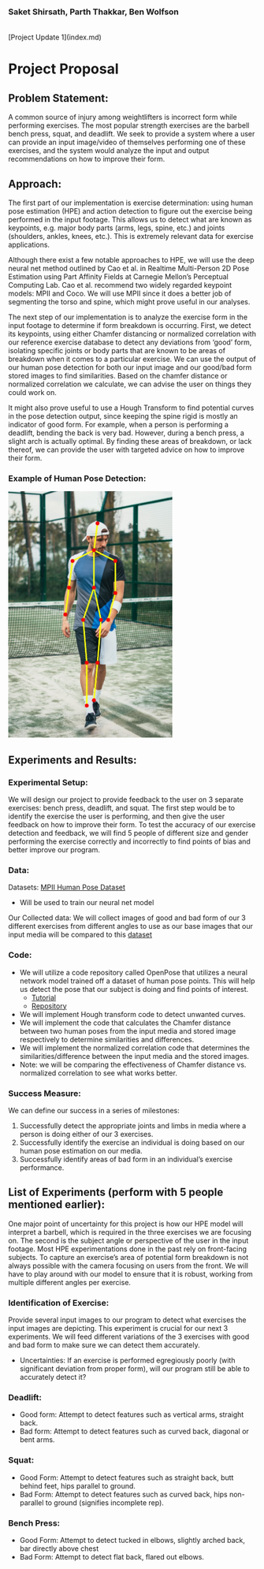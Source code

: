 ### Saket Shirsath, Parth Thakkar, Ben Wolfson
<br>
[Project Update 1](index.md)

# Project Proposal

## Problem Statement:

A common source of injury among weightlifters is incorrect form while performing exercises. The most popular strength exercises are the barbell bench press, squat, and deadlift. We seek to provide a system where a user can provide an input image/video of themselves performing one of these exercises, and the system would analyze the input and output recommendations on how to improve their form.

## Approach: 

The first part of our implementation is exercise determination: using human pose estimation (HPE) and action detection to figure out the exercise being performed in the input footage. This allows us to detect what are known as keypoints,  e.g. major body parts (arms, legs, spine, etc.) and joints (shoulders, ankles, knees, etc.). This is extremely relevant data for exercise applications.

Although there exist a few notable approaches to HPE, we will use the deep neural net method outlined by Cao et al. in Realtime Multi-Person 2D Pose Estimation using Part Affinity Fields at Carnegie Mellon’s Perceptual Computing Lab. Cao et al. recommend two widely regarded keypoint models: MPII and Coco. We will use MPII since it does a better job of segmenting the torso and spine, which might prove useful in our analyses.

The next step of our implementation is to analyze the exercise form in the input footage to determine if form breakdown is occurring. First, we detect its keypoints, using either Chamfer distancing or normalized correlation with our reference exercise database to detect any deviations from ‘good’ form, isolating specific joints or body parts that are known to be areas of breakdown when it comes to a particular exercise. We can use the output of our human pose detection for both our input image and our good/bad form stored images to find similarities. Based on the chamfer distance or normalized correlation we calculate, we can advise the user on things they could work on.

It might also prove useful to use a Hough Transform to find potential curves in the pose detection output, since keeping the spine rigid is mostly an indicator of good form. For example, when a person is performing a deadlift, bending the back is very bad. However, during a bench press, a slight arch is actually optimal. By finding these areas of breakdown, or lack thereof, we can provide the user with targeted advice on how to improve their form.

### Example of Human Pose Detection:
<img src="assets\OpenPose.jpg" height="500px">

## Experiments and Results:

### Experimental Setup:

We will design our project to provide feedback to the user on 3 separate exercises: bench press, deadlift, and squat. The first step would be to identify the exercise the user is performing, and then give the user feedback on how to improve their form. To test the accuracy of our exercise detection and feedback, we will find 5 people of different size and gender performing the exercise correctly and incorrectly to find points of bias and better improve our program. 

### Data:

Datasets: [MPII Human Pose Dataset](http://human-pose.mpi-inf.mpg.de/)
- Will be used to train our neural net model

Our Collected data:
We will collect images of good and bad form of our 3 different exercises from different angles to use as our base images that our input media will be compared to this [dataset](https://exrx.net/Lists/Directory)

### Code:

- We will utilize a code repository called OpenPose that utilizes a neural network model trained off a dataset of human pose points. This will help us detect the pose that our subject is doing and find points of interest.
  - [Tutorial](https://www.learnopencv.com/deep-learning-based-human-pose-estimation-using-opencv-cpp-python/)
  - [Repository](https://github.com/spmallick/learnopencv/tree/master/OpenPose)
- We will implement Hough transform code to detect unwanted curves.
- We will implement the code that calculates the Chamfer distance between two human poses from the input media and stored image respectively to determine similarities and differences.
- We will implement the normalized correlation code that determines the similarities/difference between the input media and the stored images.
- Note: we will be comparing the effectiveness of Chamfer distance vs. normalized correlation to see what works better.

### Success Measure:

We can define our success in a series of milestones:
1. Successfully detect the appropriate joints and limbs in media where a person is doing either of our 3 exercises.
2. Successfully identify the exercise an individual is doing based on our human pose estimation on our media.
3. Successfully identify areas of bad form in an individual’s exercise performance.

## List of Experiments (perform with 5 people mentioned earlier):

One major point of uncertainty for this project is how our HPE model will interpret a barbell, which is required in the three exercises we are focusing on. The second is the subject angle or perspective of the user in the input footage. Most HPE experimentations done in the past rely on front-facing subjects. To capture an exercise’s area of potential form breakdown is not always possible with the camera focusing on users from the front. We will have to play around with our model to ensure that it is robust, working from multiple different angles per exercise.

### Identification of Exercise:

Provide several input images to our program to detect what exercises the input images are depicting. This experiment is crucial for our next 3 experiments. We will feed different variations of the 3 exercises with good and bad form to make sure we can detect them accurately.
- Uncertainties: If an exercise is performed egregiously poorly (with significant deviation from proper form), will our program still be able to accurately detect it?

### Deadlift:
- Good form: Attempt to detect features such as vertical arms, straight back.
- Bad form: Attempt to detect features such as curved back, diagonal or bent arms.

### Squat:
- Good Form: Attempt to detect features such as straight back, butt behind feet, hips parallel to ground.
- Bad Form: Attempt to detect features such as curved back, hips non-parallel to ground (signifies incomplete rep).

### Bench Press:
- Good Form: Attempt to detect tucked in elbows, slightly arched back, bar directly above chest
- Bad Form: Attempt to detect flat back, flared out elbows.
